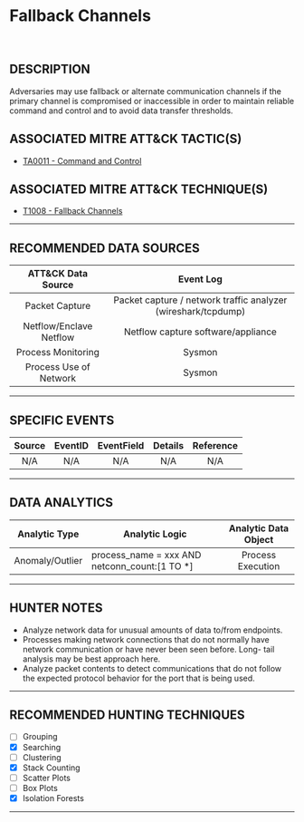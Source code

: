 # Fallback Channels

<BR>

## DESCRIPTION
Adversaries may use fallback or alternate communication channels if the primary channel is compromised or inaccessible in order to maintain reliable command and control and to avoid data transfer thresholds.
## ASSOCIATED MITRE ATT&CK TACTIC(S)
- [TA0011 - Command and Control](https://attack.mitre.org/tactics/TA0011/)

## ASSOCIATED MITRE ATT&CK TECHNIQUE(S)
- [T1008 - Fallback Channels](https://attack.mitre.org/techniques/T1008/)

---

## RECOMMENDED DATA SOURCES

| ATT&CK Data Source | Event Log |
|:---:|:---:|
| Packet Capture | Packet capture / network traffic analyzer (wireshark/tcpdump)|
| Netflow/Enclave Netflow | Netflow capture software/appliance|
| Process Monitoring | Sysmon |
| Process Use of Network | Sysmon |

---

## SPECIFIC EVENTS

| Source | EventID | EventField | Details | Reference | 
|:---:|:---:|:---:|:---:|:---:|
| N/A | N/A | N/A | N/A | N/A |

---

## DATA ANALYTICS

| Analytic Type | Analytic Logic | Analytic Data Object |
|:---:|---|:---:|
| Anomaly/Outlier | process_name = xxx AND netconn_count:[1 TO *] | Process Execution |

---

## HUNTER NOTES
* Analyze network data for unusual amounts of data to/from endpoints.
* Processes making network connections that do not normally have network communication or have never been seen before. Long-   tail analysis may be best approach here. 
* Analyze packet contents to detect communications that do not follow the expected protocol behavior for the port that is     being used. 
---

## RECOMMENDED HUNTING TECHNIQUES

- [ ] Grouping
- [X] Searching
- [ ] Clustering
- [X] Stack Counting
- [ ] Scatter Plots
- [ ] Box Plots
- [X] Isolation Forests

---
